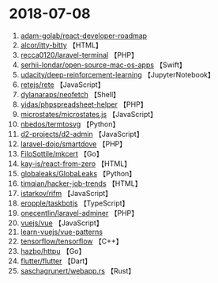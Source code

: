 # 2018-07-08

1. [adam-golab/react-developer-roadmap](https://github.com/adam-golab/react-developer-roadmap) 
2. [alcor/itty-bitty](https://github.com/alcor/itty-bitty) 【HTML】
3. [recca0120/laravel-terminal](https://github.com/recca0120/laravel-terminal) 【PHP】
4. [serhii-londar/open-source-mac-os-apps](https://github.com/serhii-londar/open-source-mac-os-apps) 【Swift】
5. [udacity/deep-reinforcement-learning](https://github.com/udacity/deep-reinforcement-learning) 【JupyterNotebook】
6. [retejs/rete](https://github.com/retejs/rete) 【JavaScript】
7. [dylanaraps/neofetch](https://github.com/dylanaraps/neofetch) 【Shell】
8. [yidas/phpspreadsheet-helper](https://github.com/yidas/phpspreadsheet-helper) 【PHP】
9. [microstates/microstates.js](https://github.com/microstates/microstates.js) 【JavaScript】
10. [nbedos/termtosvg](https://github.com/nbedos/termtosvg) 【Python】
11. [d2-projects/d2-admin](https://github.com/d2-projects/d2-admin) 【JavaScript】
12. [laravel-dojo/smartdove](https://github.com/laravel-dojo/smartdove) 【PHP】
13. [FiloSottile/mkcert](https://github.com/FiloSottile/mkcert) 【Go】
14. [kay-is/react-from-zero](https://github.com/kay-is/react-from-zero) 【HTML】
15. [globaleaks/GlobaLeaks](https://github.com/globaleaks/GlobaLeaks) 【Python】
16. [timqian/hacker-job-trends](https://github.com/timqian/hacker-job-trends) 【HTML】
17. [istarkov/rifm](https://github.com/istarkov/rifm) 【JavaScript】
18. [eropple/taskbotjs](https://github.com/eropple/taskbotjs) 【TypeScript】
19. [onecentlin/laravel-adminer](https://github.com/onecentlin/laravel-adminer) 【PHP】
20. [vuejs/vue](https://github.com/vuejs/vue) 【JavaScript】
21. [learn-vuejs/vue-patterns](https://github.com/learn-vuejs/vue-patterns) 
22. [tensorflow/tensorflow](https://github.com/tensorflow/tensorflow) 【C++】
23. [hazbo/httpu](https://github.com/hazbo/httpu) 【Go】
24. [flutter/flutter](https://github.com/flutter/flutter) 【Dart】
25. [saschagrunert/webapp.rs](https://github.com/saschagrunert/webapp.rs) 【Rust】

